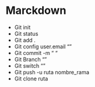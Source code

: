 # Marckdown 
- Git init 
- Git status 
- Git add . 
- Git config user.email “”
- Git commit -m “ “
- Git Branch “”
- Git switch “”
- Git push -u ruta nombre_rama
- Git clone ruta 
 

